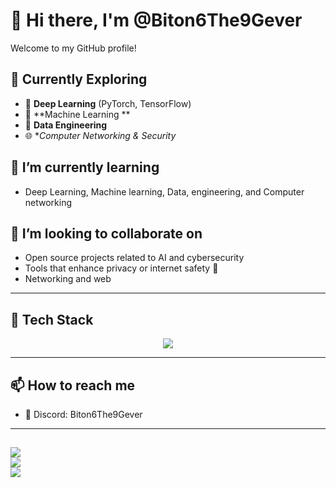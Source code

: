 # 👋 Hi there, I'm @Biton6The9Gever

Welcome to my GitHub profile!

## 🌱 Currently Exploring
- 🤖 **Deep Learning** (PyTorch, TensorFlow)
- 🧠 **Machine Learning **
- 💾 **Data Engineering**
- 🌐 **Computer Networking & Security*
  
## 🌱 I’m currently learning
- Deep Learning, Machine learning, Data, engineering, and Computer networking   

## 💞️ I’m looking to collaborate on
- Open source projects related to AI and cybersecurity  
- Tools that enhance privacy or internet safety 🔐
- Networking and web

---
## 🧰 Tech Stack
<div align="center">
  <img src="https://skillicons.dev/icons?i=python,js,html,css,nodejs,git,bash,vscode,cs" />
</div>

---

## 📫 How to reach me
- 💬 Discord: Biton6The9Gever  


---
![](https://github-readme-stats.vercel.app/api/top-langs/?username=Biton6The9Gever&theme=radical&hide_border=false&include_all_commits=true&count_private=true&layout=compact)<br/>
![](https://nirzak-streak-stats.vercel.app/?user=Biton6The9Gever&theme=radical&hide_border=false)<br/>
![](https://github-readme-stats.vercel.app/api?username=Biton6The9Gever&theme=radical&hide_border=false&include_all_commits=true&count_private=true)
---
